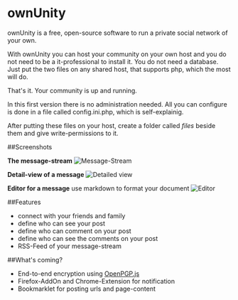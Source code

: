 ownUnity
========

ownUnity is a free, open-source software to run a private social network of your own.

With ownUnity you can host your community on your own host and you do not need to be a it-professional to install it.
You do not need a database. Just put the two files on any shared host, that supports php, which the most will do.

That's it. Your community is up and running.

In this first version there is no administration needed.
All you can configure is done in a file called config.ini.php, which is self-explainig.

After putting these files on your host, create a folder called _files_ beside them and give write-permissions to it.


##Screenshots

__The message-stream__
![Message-Stream](http://www.databay.de/kmco/ownunity_01.png)

__Detail-view of a message__
![Detailed view](http://www.databay.de/kmco/ownunity_02.png)

__Editor for a message__ 
use markdown to format your document
![Editor](http://www.databay.de/kmco/ownunity_03.png)


##Features

* connect with your friends and family
* define who can see your post
* define who can comment on your post
* define who can see the comments on your post
* RSS-Feed of your message-stream

##What's coming?

* End-to-end encryption using [OpenPGP.js](http://openpgpjs.org/)
* Firefox-AddOn and Chrome-Extension for notification
* Bookmarklet for posting urls and page-content
